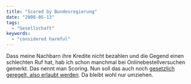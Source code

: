 ```yaml
---
title: "Scored by Bundesregierung"
date: "2008-05-13"
tags:
  - "Gesellschaft"
keywords:
  - "considered harmful"
---
```


Dass meine Nachbarn ihre Kredite nicht bezahlen und die Gegend einen schlechten Ruf hat, hab ich schon manchmal bei Onlinebestellversuchen gemerkt. Das nennt man Scoring. Nun soll das auch noch [gesetzlich geregelt, also erlaubt werden](http://www.zeit.de/online/2008/20/datenschutz-kredit-wohnort?page=all). Da bleibt wohl nur umziehen.
